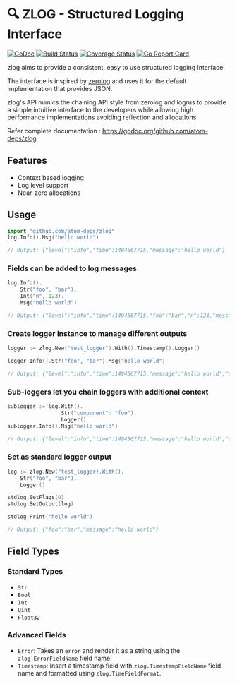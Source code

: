 # :mag: ZLOG - Structured Logging Interface

[![GoDoc][doc-img]][doc] [![Build Status][ci-img]][ci] [![Coverage Status][cov-img]][cov] [![Go Report Card][report-card-img]][report-card]

zlog aims to provide a consistent, easy to use structured logging interface.

The interface is inspired by [zerolog](https://github.com/rs/zerolog) and uses
it for the default implementation that provides JSON.

zlog's API mimics the chaining API style from zerolog and logrus to provide a simple
intuitive interface to the developers while allowing high performance implementations
avoiding reflection and allocations.

Refer complete documentation : https://godoc.org/github.com/atom-deps/zlog

## Features

* Context based logging
* Log level support
* Near-zero allocations

## Usage

```go
import "github.com/atom-deps/zlog"
log.Info().Msg("hello world")

// Output: {"level":"info","time":1494567715,"message":"hello world"}
```

### Fields can be added to log messages

```go
log.Info().
    Str("foo", "bar").
    Int("n", 123).
    Msg("hello world")

// Output: {"level":"info","time":1494567715,"foo":"bar","n":123,"message":"hello world"}
```

### Create logger instance to manage different outputs

```go
logger := zlog.New("test_logger").With().Timestamp().Logger()

logger.Info().Str("foo", "bar").Msg("hello world")

// Output: {"level":"info","time":1494567715,"message":"hello world","foo":"bar"}
```

### Sub-loggers let you chain loggers with additional context

```go
sublogger := log.With().
                 Str("component": "foo").
                 Logger()
sublogger.Info().Msg("hello world")

// Output: {"level":"info","time":1494567715,"message":"hello world","component":"foo"}
```

### Set as standard logger output

```go
log := zlog.New("test_logger).With().
    Str("foo", "bar").
    Logger()

stdlog.SetFlags(0)
stdlog.SetOutput(log)

stdlog.Print("hello world")

// Output: {"foo":"bar","message":"hello world"}
```


## Field Types

### Standard Types

* `Str`
* `Bool`
* `Int` 
* `Uint` 
* `Float32`

### Advanced Fields

* `Error`: Takes an `error` and render it as a string using the `zlog.ErrorFieldName` field name.
* `Timestamp`: Insert a timestamp field with `zlog.TimestampFieldName` field name and formatted using `zlog.TimeFieldFormat`.


[doc-img]: http://img.shields.io/badge/GoDoc-Reference-blue.svg
[doc]: https://godoc.org/github.com/atom-deps/zlog

[ci-img]: https://img.shields.io/travis/atom-deps/zlog/master.svg
[ci]: https://travis-ci.org/uber-go/dig/branches

[cov-img]: https://codecov.io/gh/atom-deps/zlog/branch/master/graph/badge.svg
[cov]: https://codecov.io/gh/atom-deps/zlog/branch/master

[report-card-img]: https://goreportcard.com/badge/github.com/atom-deps/zlog
[report-card]: https://goreportcard.com/report/github.com/atom-deps/zlog
